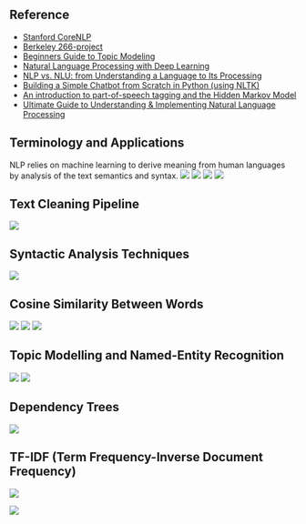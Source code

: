 ## Reference

* [Stanford CoreNLP](https://stanfordnlp.github.io/CoreNLP/index.html)
* [Berkeley 266-project](https://github.com/bwputman/266-project)
* [Beginners Guide to Topic Modeling](https://www.analyticsvidhya.com/blog/2016/08/beginners-guide-to-topic-modeling-in-python/)
* [Natural Language Processing with Deep Learning](https://www.youtube.com/watch?list=PL3FW7Lu3i5Jsnh1rnUwq_TcylNr7EkRe6&v=OQQ-W_63UgQ)
* [NLP vs. NLU: from Understanding a Language to Its Processing](https://medium.com/sciforce/nlp-vs-nlu-from-understanding-a-language-to-its-processing-1bf1f62453c1)
* [Building a Simple Chatbot from Scratch in Python (using NLTK)](https://medium.com/analytics-vidhya/building-a-simple-chatbot-in-python-using-nltk-7c8c8215ac6e)
* [An introduction to part-of-speech tagging and the Hidden Markov Model](https://medium.freecodecamp.org/an-introduction-to-part-of-speech-tagging-and-the-hidden-markov-model-953d45338f24)
* [Ultimate Guide to Understanding & Implementing Natural Language Processing](https://www.analyticsvidhya.com/blog/2017/01/ultimate-guide-to-understand-implement-natural-language-processing-codes-in-python/)

## Terminology and Applications

NLP relies on machine learning to derive meaning from human languages by analysis of the text semantics and syntax.
![](https://github.com/geoffreylink/Projects/blob/master/03%20Language%20Processing/images/NLPvsNLUvsASR.png)
![](https://github.com/geoffreylink/Projects/blob/master/03%20Language%20Processing/images/NLUTasks.png)
![](https://github.com/geoffreylink/Projects/blob/master/03%20Language%20Processing/images/BotEvolution.png)
![](https://github.com/geoffreylink/Projects/blob/master/03%20Language%20Processing/images/AnatomyOfaChatbot.png)

## Text Cleaning Pipeline
![](https://github.com/geoffreylink/Projects/blob/master/03%20Language%20Processing/images/TextCleaningPipeline.png)

## Syntactic Analysis Techniques
![](https://github.com/geoffreylink/Projects/blob/master/03%20Language%20Processing/images/SyntacticAnalysisTechniques.png)

## Cosine Similarity Between Words
![](https://github.com/geoffreylink/Projects/blob/master/03%20Language%20Processing/images/CosineSimilarityBetweenWords.png)
![](https://github.com/geoffreylink/Projects/blob/master/03%20Language%20Processing/images/WordVectors.png)
![](https://github.com/geoffreylink/Projects/blob/master/03%20Language%20Processing/images/VectorSpaceModel.png)

## Topic Modelling and Named-Entity Recognition
![](https://github.com/geoffreylink/Projects/blob/master/03%20Language%20Processing/images/TopicModellingNamedEntityRecognition.png)
![](https://github.com/geoffreylink/Projects/blob/master/03%20Language%20Processing/images/TopicModelling.png)

## Dependency Trees
![](https://github.com/geoffreylink/Projects/blob/master/03%20Language%20Processing/images/GrammerDependencyTrees.png)

## TF-IDF (Term Frequency-Inverse Document Frequency)
![](https://github.com/geoffreylink/Projects/blob/master/03%20Language%20Processing/images/TF-IDF.png)

![](https://github.com/geoffreylink/Projects/blob/master/03%20Language%20Processing/images/TopSixPythonNLPLibraries.png)
